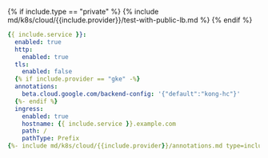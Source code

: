 {% if include.type == "private" %}
{% include md/k8s/cloud/{{include.provider}}/test-with-public-lb.md %}
{% endif %}

```yaml
{{ include.service }}:
  enabled: true
  http:
    enabled: true
  tls:
    enabled: false
  {% if include.provider == "gke" -%}
  annotations:
    beta.cloud.google.com/backend-config: '{"default":"kong-hc"}'
  {%- endif %}
  ingress:
    enabled: true
    hostname: {{ include.service }}.example.com
    path: /
    pathType: Prefix
{%- include md/k8s/cloud/{{include.provider}}/annotations.md type=include.type %}
```
